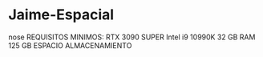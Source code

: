 # Jaime-Espacial
nose
REQUISITOS MINIMOS:
RTX 3090 SUPER
Intel i9 10990K
32 GB RAM
125 GB ESPACIO ALMACENAMIENTO
